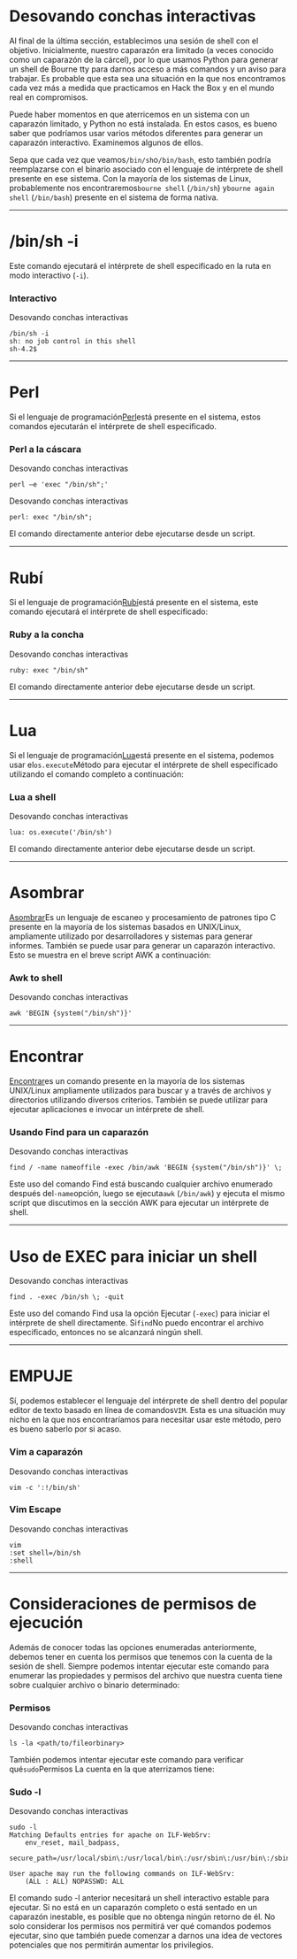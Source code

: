 # Desovando conchas interactivas

Al final de la última sección, establecimos una sesión de shell con el objetivo. Inicialmente, nuestro caparazón era limitado (a veces conocido como un caparazón de la cárcel), por lo que usamos Python para generar un shell de Bourne tty para darnos acceso a más comandos y un aviso para trabajar. Es probable que esta sea una situación en la que nos encontramos cada vez más a medida que practicamos en Hack the Box y en el mundo real en compromisos.

Puede haber momentos en que aterricemos en un sistema con un caparazón limitado, y Python no está instalada. En estos casos, es bueno saber que podríamos usar varios métodos diferentes para generar un caparazón interactivo. Examinemos algunos de ellos.

Sepa que cada vez que veamos`/bin/sh`o`/bin/bash`, esto también podría reemplazarse con el binario asociado con el lenguaje de intérprete de shell presente en ese sistema. Con la mayoría de los sistemas de Linux, probablemente nos encontraremos`bourne shell` (`/bin/sh`) y`bourne again shell` (`/bin/bash`) presente en el sistema de forma nativa.

---

# **/bin/sh -i**

Este comando ejecutará el intérprete de shell especificado en la ruta en modo interactivo (`-i`).

### **Interactivo**

Desovando conchas interactivas

```
/bin/sh -i
sh: no job control in this shell
sh-4.2$

```

---

# **Perl**

Si el lenguaje de programación[Perl](https://www.perl.org/)está presente en el sistema, estos comandos ejecutarán el intérprete de shell especificado.

### **Perl a la cáscara**

Desovando conchas interactivas

```
perl —e 'exec "/bin/sh";'

```

Desovando conchas interactivas

```
perl: exec "/bin/sh";

```

El comando directamente anterior debe ejecutarse desde un script.

---

# **Rubí**

Si el lenguaje de programación[Rubí](https://www.ruby-lang.org/en/)está presente en el sistema, este comando ejecutará el intérprete de shell especificado:

### **Ruby a la concha**

Desovando conchas interactivas

```
ruby: exec "/bin/sh"

```

El comando directamente anterior debe ejecutarse desde un script.

---

# **Lua**

Si el lenguaje de programación[Lua](https://www.lua.org/)está presente en el sistema, podemos usar el`os.execute`Método para ejecutar el intérprete de shell especificado utilizando el comando completo a continuación:

### **Lua a shell**

Desovando conchas interactivas

```
lua: os.execute('/bin/sh')

```

El comando directamente anterior debe ejecutarse desde un script.

---

# **Asombrar**

[Asombrar](https://man7.org/linux/man-pages/man1/awk.1p.html)Es un lenguaje de escaneo y procesamiento de patrones tipo C presente en la mayoría de los sistemas basados en UNIX/Linux, ampliamente utilizado por desarrolladores y sistemas para generar informes. También se puede usar para generar un caparazón interactivo. Esto se muestra en el breve script AWK a continuación:

### **Awk to shell**

Desovando conchas interactivas

```
awk 'BEGIN {system("/bin/sh")}'

```

---

# **Encontrar**

[Encontrar](https://man7.org/linux/man-pages/man1/find.1.html)es un comando presente en la mayoría de los sistemas UNIX/Linux ampliamente utilizados para buscar y a través de archivos y directorios utilizando diversos criterios. También se puede utilizar para ejecutar aplicaciones e invocar un intérprete de shell.

### **Usando Find para un caparazón**

Desovando conchas interactivas

```
find / -name nameoffile -exec /bin/awk 'BEGIN {system("/bin/sh")}' \;

```

Este uso del comando Find está buscando cualquier archivo enumerado después del`-name`opción, luego se ejecuta`awk` (`/bin/awk`) y ejecuta el mismo script que discutimos en la sección AWK para ejecutar un intérprete de shell.

---

# **Uso de EXEC para iniciar un shell**

Desovando conchas interactivas

```
find . -exec /bin/sh \; -quit

```

Este uso del comando Find usa la opción Ejecutar (`-exec`) para iniciar el intérprete de shell directamente. Si`find`No puedo encontrar el archivo especificado, entonces no se alcanzará ningún shell.

---

# **EMPUJE**

Sí, podemos establecer el lenguaje del intérprete de shell dentro del popular editor de texto basado en línea de comandos`VIM`. Esta es una situación muy nicho en la que nos encontraríamos para necesitar usar este método, pero es bueno saberlo por si acaso.

### **Vim a caparazón**

Desovando conchas interactivas

```
vim -c ':!/bin/sh'

```

### **Vim Escape**

Desovando conchas interactivas

```
vim
:set shell=/bin/sh
:shell

```

---

# **Consideraciones de permisos de ejecución**

Además de conocer todas las opciones enumeradas anteriormente, debemos tener en cuenta los permisos que tenemos con la cuenta de la sesión de shell. Siempre podemos intentar ejecutar este comando para enumerar las propiedades y permisos del archivo que nuestra cuenta tiene sobre cualquier archivo o binario determinado:

### **Permisos**

Desovando conchas interactivas

```
ls -la <path/to/fileorbinary>

```

También podemos intentar ejecutar este comando para verificar qué`sudo`Permisos La cuenta en la que aterrizamos tiene:

### **Sudo -l**

Desovando conchas interactivas

```
sudo -l
Matching Defaults entries for apache on ILF-WebSrv:
    env_reset, mail_badpass,
    secure_path=/usr/local/sbin\:/usr/local/bin\:/usr/sbin\:/usr/bin\:/sbin\:/bin

User apache may run the following commands on ILF-WebSrv:
    (ALL : ALL) NOPASSWD: ALL

```

El comando sudo -l anterior necesitará un shell interactivo estable para ejecutar. Si no está en un caparazón completo o está sentado en un caparazón inestable, es posible que no obtenga ningún retorno de él. No solo considerar los permisos nos permitirá ver qué comandos podemos ejecutar, sino que también puede comenzar a darnos una idea de vectores potenciales que nos permitirán aumentar los privilegios.